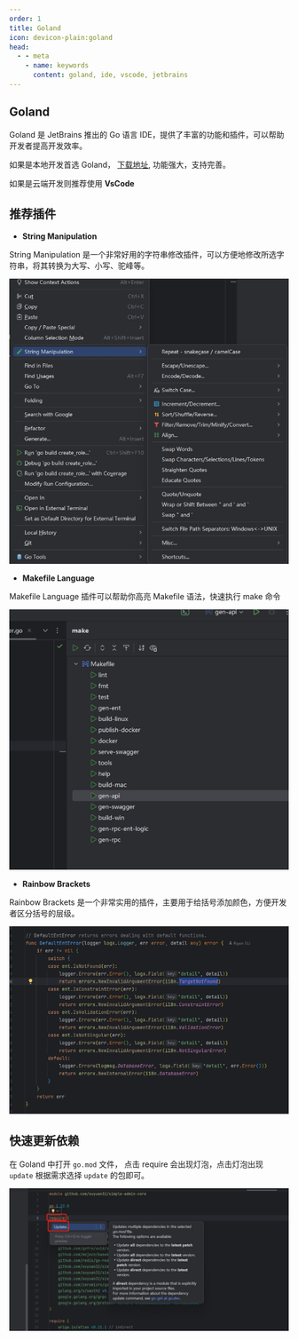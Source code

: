 ```yaml
---
order: 1
title: Goland
icon: devicon-plain:goland
head:
  - - meta
    - name: keywords
      content: goland, ide, vscode, jetbrains
---
```


## Goland

Goland 是 JetBrains 推出的 Go 语言 IDE，提供了丰富的功能和插件，可以帮助开发者提高开发效率。

如果是本地开发首选 Goland， [下载地址](https://www.jetbrains.com/go/download/#section=windows), 功能强大，支持完善。

如果是云端开发则推荐使用 **VsCode** 

## 推荐插件

- **String Manipulation**

String Manipulation 是一个非常好用的字符串修改插件，可以方便地修改所选字符串，将其转换为大写、小写、驼峰等。

![string](/assets/image/article/devtools/string-modify.png)

- **Makefile Language**

Makefile Language 插件可以帮助你高亮 Makefile 语法，快速执行 make 命令

![Makefile](/assets/image/article/devtools/make-plugin.png)

- **Rainbow Brackets**

Rainbow Brackets 是一个非常实用的插件，主要用于给括号添加颜色，方便开发者区分括号的层级。

![Rainbow Brackets](/assets/image/article/devtools/rainbow.png)

## 快速更新依赖

在 Goland 中打开 `go.mod` 文件， 点击 require 会出现灯泡，点击灯泡出现 `update` 根据需求选择 `update`  的包即可。

![update](/assets/image/article/devtools/update-gomod.png)
